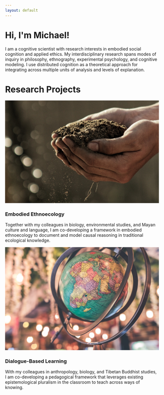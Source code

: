 ```yaml
---
layout: default
---
```


<div class="my-hero">
  <h1>Hi, I'm Michael!</h1>
  <p>I am a cognitive scientist with research interests in embodied social cognition and applied ethics. My interdisciplinary research spans modes of inquiry in philosophy, ethnography, experimental psychology, and cognitive modeling. I use distributed cognition as a theoretical approach for integrating across multiple units of analysis and levels of explanation.</p>
</div>

# Research Projects

<div class="my-flex">
  <div class="my-col-50">
    <div class="my-center-text">
      <img src="/assets/img/soil.jpg">
      <h3>Embodied Ethnoecology</h3>
    </div>
    <p>Together with my colleagues in biology, environmental studies, and Mayan culture and language, I am co-developing a framework in embodied ethnoecology to document and model causal reasoning in traditional ecological knowledge.</p>
  </div>
  <div class="my-col-50">
    <div class="my-center-text">
      <img src="/assets/img/knowledge.jpg">
      <h3>Dialogue-Based Learning</h3>
    </div>
    <p>With my colleagues in anthropology, biology, and Tibetan Buddhist studies, I am co-developing a pedagogical framework that leverages existing epistemological pluralism in the classroom to teach across ways of knowing.</p>
  </div>
</div>
